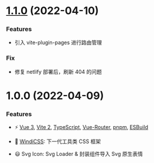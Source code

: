 # [1.1.0](https://github.com/RyanProMax/vue-vite-starter/compare/1.0.0...1.1.0) (2022-04-10)

### Features

- 引入 vite-plugin-pages 进行路由管理


### Fix

- 修复 netlify 部署后，刷新 404 的问题


# 1.0.0 (2022-04-09)

### Features

- ⚡️ [Vue 3](https://github.com/vuejs/vue-next), [Vite 2](https://github.com/vitejs/vite), [TypeScript](https://www.typescriptlang.org/), [Vue-Router](https://router.vuejs.org/zh/), [pnpm](https://pnpm.js.org/), [ESBuild](https://github.com/evanw/esbuild)

- 🎨 [WindiCSS](https://windicss.org/): 下一代工具类 CSS 框架

- 😃 Svg Icon: Svg Loader & 封装组件导入 Svg 原生表情
